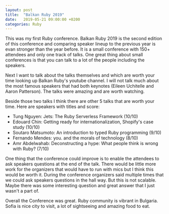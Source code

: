 ```yaml
---
layout: post
title:  "Balkan Ruby 2019"
date:   2019-05-21 09:00:00 +0200
categories: Ruby
---
```

This was my first Ruby conference. Balkan Ruby 2019 is the second edition of this conference and comparing speaker lineup to the previous year is evan stronger than the year before. It is a small conference with 150+ attendees and only one track of talks. One great thing about small conferences is that you can talk to a lot of the people including the speakers.

Next I want to talk about the talks themselves and which are worth your time looking up Balkan Ruby's youtube channel. I will not talk much about the most famous speakers that had both keynotes (Eileen Uchitelle and Aaron Patterson). The talks were amazing and are worth watching.

Beside those two talks I think there are other 5 talks that are worth your time. Here are speakers with titles and score:
- Tung Nguyen: Jets: The Ruby Serverless Framework (10/10)
- Edouard Chin: Getting ready for internationalization, Shopify's case study (10/10)
- Soutaro Matsumoto: An introduction to typed Ruby programming (9/10)
- Fernando Mendes: you. and the morals of technology (8/10)
- Amr Abdelwahab: Deconstructing a hype: What people think is wrong with Ruby? (7/10)

One thing that the conference could improve is to enable the attendees to ask speakers questions at the end of the talk. There would be little more work for the organizers that would have to run with mics but I think this would be worth it. During the conference organizers said multiple times that we could ask speakers questions in the hall way. But this is not scalable. Maybe there was some interesting question and great answer that I just wasn't a part of.

Overall the Conference was great. Ruby community is vibrant in Bulgaria. Sofia is nice city to visit, a lot of sightseeing and amazing food to eat.
